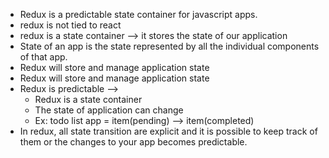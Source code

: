 - Redux is a predictable state container for javascript apps.
- redux is not tied to react
- redux is a state container --> it stores the state of our application
- State of an app is the state represented by all the individual components of that app.
- Redux will store and manage application state
- Redux will store and manage application state
- Redux is predictable -->
  - Redux is a state container
  - The state of application can change
  - Ex: todo list app = item(pending) --> item(completed)
- In redux, all state transition are explicit and it is possible to keep track of them or the changes to your app becomes predictable.
